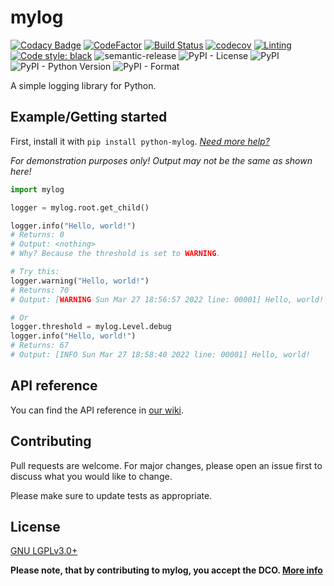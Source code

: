 # mylog

[![Codacy Badge](https://app.codacy.com/project/badge/Grade/60939547f7b344bea1094f4c90ee69bb)](https://www.codacy.com/gh/koviubi56/mylog/dashboard?utm_source=github.com&utm_medium=referral&utm_content=koviubi56/mylog&utm_campaign=Badge_Grade)
[![CodeFactor](https://www.codefactor.io/repository/github/koviubi56/mylog/badge)](https://www.codefactor.io/repository/github/koviubi56/mylog)
[![Build Status](https://app.travis-ci.com/koviubi56/mylog.svg?branch=main)](https://app.travis-ci.com/koviubi56/mylog)
[![codecov](https://codecov.io/gh/koviubi56/mylog/branch/main/graph/badge.svg?token=PFHDLZJMVL)](https://codecov.io/gh/koviubi56/mylog)
[![Linting](https://github.com/koviubi56/mylog/actions/workflows/linting.yml/badge.svg)](https://github.com/koviubi56/mylog/actions/workflows/linting.yml)
[![Code style: black](https://img.shields.io/badge/code%20style-black-000000.svg)](https://github.com/psf/black)
![semantic-release](https://img.shields.io/badge/%F0%9F%93%A6%F0%9F%9A%80-semantic--release-e10079.svg)
![PyPI - License](https://img.shields.io/pypi/l/python-mylog)
![PyPI](https://img.shields.io/pypi/v/python-mylog)
![PyPI - Python Version](https://img.shields.io/pypi/pyversions/python-mylog)
![PyPI - Format](https://img.shields.io/pypi/format/python-mylog)

A simple logging library for Python.

## Example/Getting started

First, install it with `pip install python-mylog`. [_Need more help?_](https://packaging.python.org/en/latest/tutorials/installing-packages/)

_For demonstration purposes only! Output may not be the same as shown here!_

```py
import mylog

logger = mylog.root.get_child()

logger.info("Hello, world!")
# Returns: 0
# Output: <nothing>
# Why? Because the threshold is set to WARNING.

# Try this:
logger.warning("Hello, world!")
# Returns: 70
# Output: [WARNING Sun Mar 27 18:56:57 2022 line: 00001] Hello, world!

# Or
logger.threshold = mylog.Level.debug
logger.info("Hello, world!")
# Returns: 67
# Output: [INFO Sun Mar 27 18:58:40 2022 line: 00001] Hello, world!
```

## API reference

You can find the API reference in [our wiki](https://github.com/koviubi56/mylog/wiki/API-Reference).

## Contributing

Pull requests are welcome. For major changes, please open an issue first to discuss what you would like to change.

Please make sure to update tests as appropriate.

## License

[GNU LGPLv3.0+](LICENSE)

**Please note, that by contributing to mylog, you accept the DCO. [More info](CONTRIBUTING.md#dco)**
